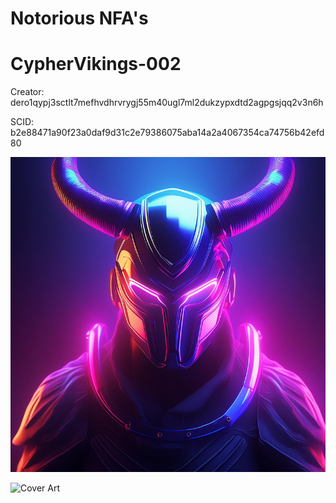 # Notorious NFA's

# CypherVikings-002

Creator: dero1qypj3sctlt7mefhvdhrvrygj55m40ugl7ml2dukzypxdtd2agpgsjqq2v3n6h

SCID: b2e88471a90f23a0daf9d31c2e79386075aba14a2a4067354ca74756b42efd80

![Cover Art](https://github.com/Notoriousjoshyb/CypherVikings-002/blob/main/CypherViking-002-IC.png?raw=true)


![Cover Art](https://github.com/Notoriousjoshyb/CypherVikings-NFA/blob/main/CypherViking-CA.png?raw=true)
